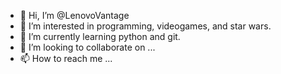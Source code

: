 - 👋 Hi, I’m @LenovoVantage
- 👀 I’m interested in programming, videogames, and star wars.
- 🌱 I’m currently learning python and git.
- 💞️ I’m looking to collaborate on ...
- 📫 How to reach me ...

<!---
LenovoVantage/LenovoVantage is a ✨ special ✨ repository because its `README.md` (this file) appears on your GitHub profile.
You can click the Preview link to take a look at your changes.
--->
